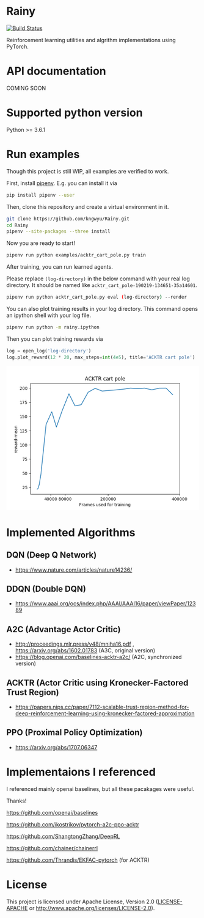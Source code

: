 # Rainy
[![Build Status](https://travis-ci.org/kngwyu/Rainy.svg?branch=master)](https://travis-ci.org/kngwyu/Rainy)

Reinforcement learning utilities and algrithm implementations using PyTorch.

# API documentation
COMING SOON

# Supported python version
Python >= 3.6.1

# Run examples
Though this project is still WIP, all examples are verified to work.

First, install [pipenv](https://pipenv.readthedocs.io/en/latest/).
E.g. you can install it via
``` bash
pip install pipenv --user
```

Then, clone this repository and create a virtual environment in it.
```bash
git clone https://github.com/kngwyu/Rainy.git
cd Rainy
pipenv --site-packages --three install
```

Now you are ready to start!

```bash
pipenv run python examples/acktr_cart_pole.py train
```

After training, you can run learned agents.

Please replace `(log-directory)` in the below command with your real log directory.
It should be named like `acktr_cart_pole-190219-134651-35a14601`.
``` bash
pipenv run python acktr_cart_pole.py eval (log-directory) --render
```

You can also plot training results in your log directory.
This command opens an ipython shell with your log file.
``` bash
pipenv run python -m rainy.ipython
```
Then you can plot training rewards via
```python
log = open_log('log-directory')
log.plot_reward(12 * 20, max_steps=int(4e5), title='ACKTR cart pole')
```
![ACKTR cart pole](./pictures/acktr-cart-pole.png)

# Implemented Algorithms

## DQN (Deep Q Network)
- https://www.nature.com/articles/nature14236/

## DDQN (Double DQN)
- https://www.aaai.org/ocs/index.php/AAAI/AAAI16/paper/viewPaper/12389

## A2C (Advantage Actor Critic)
- http://proceedings.mlr.press/v48/mniha16.pdf , https://arxiv.org/abs/1602.01783 (A3C, original version)
- https://blog.openai.com/baselines-acktr-a2c/ (A2C, synchronized version)

## ACKTR (Actor Critic using Kronecker-Factored Trust Region)
- https://papers.nips.cc/paper/7112-scalable-trust-region-method-for-deep-reinforcement-learning-using-kronecker-factored-approximation

## PPO (Proximal Policy Optimization)
- https://arxiv.org/abs/1707.06347

# Implementaions I referenced
I referenced mainly openai baselines, but all these pacakages were useful.

Thanks!

https://github.com/openai/baselines

https://github.com/ikostrikov/pytorch-a2c-ppo-acktr

https://github.com/ShangtongZhang/DeepRL

https://github.com/chainer/chainerrl

https://github.com/Thrandis/EKFAC-pytorch (for ACKTR)

# License
This project is licensed under Apache License, Version 2.0
([LICENSE-APACHE](LICENSE) or http://www.apache.org/licenses/LICENSE-2.0).


